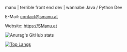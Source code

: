 manu | terrible front end dev | wannabe Java / Python Dev



E-Mail: contact@smanu.at


Website: https://SManu.at

![Anurag's GitHub stats](https://github-readme-stats.vercel.app/api?username=ProManu24&show_icons=true&theme=dark)


[![Top Langs](https://github-readme-stats.vercel.app/api/top-langs/?username=ProManu24&layout=compact&theme=dark)](https://github.com/ProManu24/github-readme-stats)


